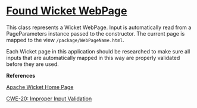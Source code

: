 # [Found Wicket WebPage](http://find-sec-bugs.github.io/bugs.htm#WICKET_ENDPOINT)

This class represents a Wicket WebPage. Input is automatically read from a PageParameters instance passed to the constructor. 
The current page is mapped to the view `/package/WebPageName.html`.

Each Wicket page in this application should be researched to make sure all inputs that are automatically 
mapped in this way are properly validated before they are used.

**References**  

[Apache Wicket Home Page](https://wicket.apache.org/)  

[CWE-20: Improper Input Validation](http://cwe.mitre.org/data/definitions/20.html)